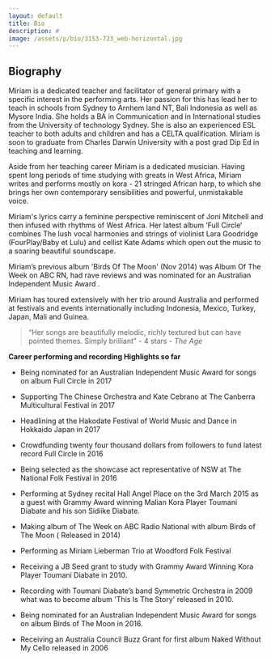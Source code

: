 ```yaml
---
layout: default
title: Bio
description: #
image: /assets/p/bio/3153-723_web-horizontal.jpg
---
```

## Biography

Miriam is a dedicated teacher and facilitator of general primary with a specific interest in the performing arts. Her passion for this has lead her to teach in schools from Sydney to Arnhem land NT, Bali Indonesia as well as Mysore India. She holds a BA in Communication and in International studies from the University of technology Sydney. She is also an experienced ESL teacher to both adults and children and has a CELTA qualification. Miriam is soon to graduate from Charles Darwin University with a post grad Dip Ed in teaching and learning.

Aside from her teaching career Miriam is a dedicated musician. Having spent long periods of time studying with greats in West Africa, Miriam writes and performs mostly on kora - 21 stringed African harp, to which she brings her own contemporary sensibilities and powerful, unmistakable voice.

Miriam's lyrics carry a feminine perspective reminiscent of Joni Mitchell and then infused with rhythms of West Africa. Her latest album ‘Full Circle‘ combines The lush vocal harmonies and strings of violinist Lara Goodridge (FourPlay/Baby et Lulu) and cellist Kate Adams which open out the music to a soaring beautiful soundscape.

Miriam’s previous album 'Birds Of The Moon' (Nov 2014) was Album Of The Week on ABC RN, had rave reviews and was nominated for an Australian Independent Music Award .

Miriam has toured extensively with her trio around Australia and performed at festivals and events internationally including Indonesia, Mexico, Turkey, Japan, Mali and Guinea.

>“Her songs are beautifully melodic, richly textured but can have pointed themes. Simply brilliant" - 4 stars -  _The Age_

**Career performing and recording Highlights so far**

- Being nominated for an Australian Independent Music Award for songs on album Full Circle in 2017

- Supporting The Chinese Orchestra and Kate Cebrano at The Canberra Multicultural Festival in 2017

- Headlining at the Hakodate Festival of World Music and Dance in Hokkaido Japan in 2017

- Crowdfunding twenty four thousand dollars from followers to fund latest record Full Circle in 2016

- Being selected as the showcase act representative of NSW at The National Folk Festival in 2016

- Performing at Sydney recital Hall Angel Place on the 3rd March 2015 as a guest with Grammy Award winning Malian Kora Player Toumani Diabate and his son Sidiike Diabate.

- Making album of The Week on ABC Radio National with album Birds of The Moon ( Released in 2014)

- Performing as Miriam Lieberman Trio at Woodford Folk Festival

- Receiving a JB Seed grant to study with Grammy Award Winning Kora Player Toumani Diabate in 2010.

- Recording with Toumani Diabate’s band Symmetric Orchestra in 2009 what was to become album 'This Is The Story' released in 2010.

- Being nominated for an Australian Independent Music Award for songs on album Birds of The Moon in 2016.

- Receiving an Australia Council Buzz Grant for first album Naked Without My Cello released in 2006
